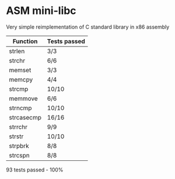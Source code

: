 # ASM mini-libc
Very simple reimplementation of C standard library in x86 assembly

| Function   | Tests passed |
|------------|--------------|
| strlen     | 3/3          |
| strchr     | 6/6          |
| memset     | 3/3          |
| memcpy     | 4/4          |
| strcmp     | 10/10        |
| memmove    | 6/6          |
| strncmp    | 10/10        |
| strcasecmp | 16/16        |
| strrchr    | 9/9          |
| strstr     | 10/10        |
| strpbrk    | 8/8          |
| strcspn    | 8/8          |

93 tests passed - 100%
